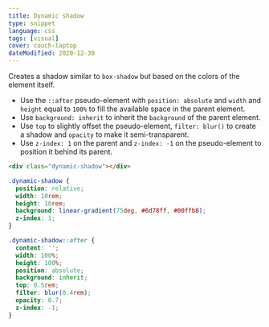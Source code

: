 ```yaml
---
title: Dynamic shadow
type: snippet
language: css
tags: [visual]
cover: couch-laptop
dateModified: 2020-12-30
---
```


Creates a shadow similar to `box-shadow` but based on the colors of the element itself.

- Use the `::after` pseudo-element with `position: absolute` and `width` and `height` equal to `100%` to fill the available space in the parent element.
- Use `background: inherit` to inherit the `background` of the parent element.
- Use `top` to slightly offset the pseudo-element, `filter: blur()` to create a shadow and `opacity` to make it semi-transparent.
- Use `z-index: 1` on the parent and `z-index: -1` on the pseudo-element to position it behind its parent.

```html
<div class="dynamic-shadow"></div>
```

```css
.dynamic-shadow {
  position: relative;
  width: 10rem;
  height: 10rem;
  background: linear-gradient(75deg, #6d78ff, #00ffb8);
  z-index: 1;
}

.dynamic-shadow::after {
  content: '';
  width: 100%;
  height: 100%;
  position: absolute;
  background: inherit;
  top: 0.5rem;
  filter: blur(0.4rem);
  opacity: 0.7;
  z-index: -1;
}
```
